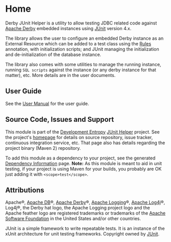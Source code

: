 <!--
Copyright 2015 Development Entropy (deventropy.org) Contributors

Licensed under the Apache License, Version 2.0 (the "License");
you may not use this file except in compliance with the License.
You may obtain a copy of the License at

    http://www.apache.org/licenses/LICENSE-2.0

Unless required by applicable law or agreed to in writing, software
distributed under the License is distributed on an "AS IS" BASIS,
WITHOUT WARRANTIES OR CONDITIONS OF ANY KIND, either express or implied.
See the License for the specific language governing permissions and
limitations under the License.
-->

# Home

Derby JUnit Helper is a utility to allow testing JDBC related code against [Apache Derby][derby] embedded instances
using [JUnit][junit] version 4.x.

The library allows the user to configure an embedded Derby instance as an External Resource which can be added to a
test class using the [Rules](https://github.com/junit-team/junit/wiki/Rules) annotation, with initialization scripts;
and JUnit managing the initialization and de-initialization of the database instance.

The library also comes with some utilities to manage the running instance, running `SQL scripts` against the instance (or
any derby instance for that matter), etc. More details are in the user documents.

## User Guide

See the [User Manual](./manual/index.html) for the user guide.

## Source Code, Issues and Support

This module is part of the [Development Entropy](http://www.deventropy.org/) [JUnit Helper](../) project. See the project's
[homepage](../) for details on source repository, issue tracker, continuous integration service, etc. That page also
has details regarding the project binary (Maven 2) repository.

To add this module as a dependency to your project, see the generated [Dependency Information](./dependency-info.html)
page. **Note:** As this module is meant to aid in unit testing, if your project is using Maven for your builds, you
probably are OK just adding it with `<scope>test</scope>`.

## Attributions

Apache&reg;,
[Apache DB](http://db.apache.org/ "Apache DB")&reg;,
[Apache Derby][derby]&reg;, [Apache Logging](http://logging.apache.org/)&reg;,
[Apache Log4j](http://logging.apache.org/log4j/)&reg;, Log4j&reg;,
the Derby hat logo, the Apache Logging project logo and the Apache feather logo are registered trademarks or trademarks
of the [Apache Software Foundation](http://www.apache.org/ "ASF") in the United States and/or other countries.

JUnit is a simple framework to write repeatable tests. It is an instance of the xUnit architecture for unit testing
frameworks. Copyright owned by [JUnit][junit].

[derby]: http://db.apache.org/derby/ "Apache Derby"
[junit]: http://junit.org/ "JUnit"
